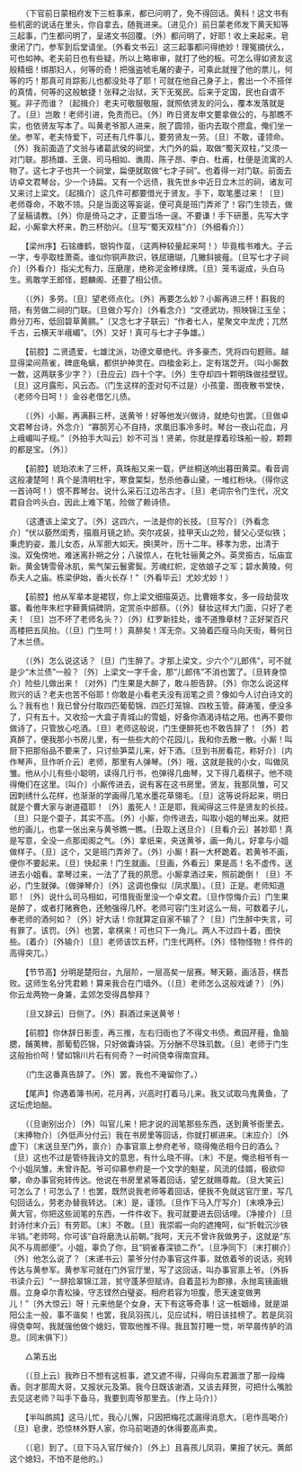 <!-- { "loadSidebar": true } -->
　　（下官前日蒙相府发下三桩事来，都已问明了，免不得回话。黄科！这文书有些机密的说话在里头，你自拿去，随我进来。〔进见介〕前日蒙老师发下黄天知等三起事，门生都问明了，呈递文书回覆。〔外〕都问明了，好耶！收上来起来。皂隶闭了门，参军到后堂请坐。〔外看文书云〕这三起事都问得绝妙！理冤摘伏么，可也如神。老夫前日也有些疑，所以上略审审，就打了他的板。可怎么得如贤友这般精细！绑那妇人，何等的奇！把强盗唬毛屠的妻子，可乘此就搜了他的票儿，何等的巧！那真可肖踪影儿也都没处寻了耶！可就在他自己身子上，套出一个不搭伴的真情，何等的这般敏捷！张释之治狱，天下无冤民。后来于定国，民也自谓不冤。非子而谁？〔起揖介〕老夫可敬服敬服，就照依贤友的问么，覆本发落就是了。〔旦〕岂敢！老师引进，免责而已。〔外〕昨日贤友申文要拿做公的，与那瞧不实，也依贤友写本了。叫黄老爷那人进来，脱了圆领，衙内去取个攒盒，俺们坐一坐。参军，老夫恃爱下，可还有几件事儿，要劳贤友一劳。〔旦〕不敢，谨领命。〔外〕我前面造了文翁与诸葛武侯的祠堂，大门外的扁，取做“蜀天双柱，”又须一对门联。那扬雄、王褒、司马相如、谯周、陈子昂、李白、杜甫，杜便是流寓的人物了。这七才子也共一个祠堂，扁便就取做“七才子祠”。也着得一对门联。前面去访卓文君琴台，少一个诗扁。又有一个远债，我先世乡中近日立木兰的祠，诸友可又来讨上梁文。〔起揖介〕这几件可都要借光于贤友。手下，取笔墨过来！〔旦〕老师尊命，不敢不领。只是当面这等妄诞，便可真是班门弄斧了！容门生领去，做了呈稿请教。〔外〕你是倚马之才，正要当场一逞。不要谦！手下研墨，先写大字起，小厮拿大杯来，酌三杯肋兴。〔旦写“蜀天双柱”介〕〔外细看介〕） 

　　【梁州序】石铭瘗鹤，银钩作虿，（这两种较量起来呵！）毕竟楷书难大。子云一字，专亭取桂萧斋。谁似你铜声款识，铁屈珊瑚，几撇斜披薤。〔旦写七才子祠介〕〔外看介〕指尖尤有力，压磨崖，绝称泥金糁绿牌。〔旦〕笼韦诞成，头白马生。焉敢学王郎怪，题麟阁、还要了相公债。 

　　（〔外〕多劳。〔旦〕望老师点化。〔外〕再要怎么妙？小厮再进三杯！斟我的陪，有劳做二祠的门联。〔旦做介写介〕〔外看念介〕“文德武功，照映锦江玉垒；鼎分刀布，低回碧草黄鹂。”〔又念七才子联云〕“作者七人，星聚文中龙虎；兀然千古，云横天半峨嵋”。〔外〕又好！真可与七才子争雄。） 

　　【前腔】二贤遗爱，七雄沈派，功德文章绝代。许多豪杰，凭将四句题赅。越显得梁间燕雀，碑底龟螭，都供护神灵在。四楹金彩上，定有瑞芝开。（叫小厮数一数，这两联多少字？）〔丑应云〕四十个字。〔外〕生夺却四十颗明珠做挂壁钗。〔旦〕这月露形，风云态。（门生这样的歪对句不过是）小孩童、图夜散书堂快，（老师今日呵！）金谷老借乞儿债。 

　　（〔外〕小厮，再满斟三杯，送黄爷！好等他发兴做诗，就绝句也罢。〔旦做卓文君琴台诗，外念介〕“寡鹄芳心不自持，求凰旧事冷多时。琴台一夜山花血，月上峨嵋叫子规。”〔外拍手大叫云〕妙不可当！贤弟，你就是撑着珍珠船一般，颗颗的都是宝。〔外〕） 

　　【前腔】琥珀浓未了三杯，真珠船又来一载，俨丝桐送响出暮田黄菜。看音调这般凄楚呵！真个是清明杜宇，寒食棠梨，愁杀他春山黛，一堆红粉块。（得你这一首诗呵！）恨不葬琴台。说什么采石江边吊古才。〔旦〕老词宗令门生代，况文君自合吟头白，因此上难下笔，险做了赖诗债。 

　　（这遭该上梁文了。〔外〕这四六，一法是你的长技。〔旦写介〕〔外看念介〕“伏以藐然闺秀，描眉月镜之娇。突尔戎装，挂甲天山之险，替父心坚似铁；秉虎豹姿，羞儿女态，从军胆大如天。换荚叶，历十二年。移孝为忠，出清于浊。双兔傍地，难迷离扑朔之分；八骏惊人，在牝牡骊黄之外。英灵振古，坛庙宜新。黄金铸雪骨冰肌，紫气架云鬟雾鬓。芳魂红帜，定依娘子之军；碧水黄陵，何忝夫人之庙。栋梁伊始，香火长存！”〔外看毕云〕尤妙尤妙！） 

　　【前腔】他从军辈本是裙钗，你上梁文细描英迈。比曹娥孝女，多一段劫营攻寨。看他年朱栏字藓黄绢碑阴，定赏杀中郎蔡。（〔外〕替妆这样大门面，只好了老夫！〔旦〕岂不坏了老师名头？）〔外〕红罗新挂处，谁不道豫章材？正好架百尺高楼把五凤抬。（〔旦〕门生呵！）真醉矣！浑无奈。又骑着匹瘦马向天街，蓦何日了木兰债。 

　　（〔外〕怎么说这话？〔旦〕门生醉了。才那上梁文，少六个“儿郎伟”，可不就是少“木兰债”一般？〔外〕上梁文一字千金，那“儿郎伟”不消也罢了。〔旦转身惊介〕险些儿做出来！〔对外〕门生果是大醉了，敢斗胆告辞。〔外〕你怎么说这样败兴的话？老夫也苦不俗耶！你敢是小看老夫没有润笔之资？像如今人讨白诗文的么？我有也！我已曾分付取四匹葡萄锦、四匹灯笼锦、四枚玉管。薛涛笺，便没多了，只有五十。又收拾一大盒子青城山的雪蛆，好备你酒渴诗枯之用。也再不要你做诗了，只管放心吃酒。〔旦〕老师这般说，门生便醉死也不敢告辞了！〔外〕若真醉了，便我那小书房儿里，有一些些大的个花园儿，我和你去散一散。小厮！叫厨下把那俗品不要来了，只讨些笋菜儿来，好下酒。〔旦到书房看花，称好介〕〔内作琴声，旦作听介云〕老师，那里有人弹琴。〔外〕哦，这就是我的小女，叫做凤雏。他从小儿有些小聪明，读得几行书，也弹得几曲琴，又下得几着棋子。他不晓得俺们在这里。〔叫介〕小厮传进去，说有客在这书房里。贤友，我那凤雏，可又因刺绣什么花样，也渐渐的学画得几笔水墨花草翎毛。〔旦〕这等说将起来，明日就是个曹大家与谢道蕴耶！〔外〕羞死人！正是耶，我闻得这三件是贤友的长技。〔旦〕只是个耍子，其实不高。〔外〕小厮，你传进去，叫取小姐的琴出来。就把他的画儿，也拿一张出来与黄爷瞧一瞧。〔丑取上送旦介〕〔旦看介云〕甚妙耶！真是写意，全没一点那闺阁之气。〔外〕拿纸来，央送黄爷，画一角儿，好拿与小姐做样子。〔旦〕这个，又是班门弄斧了。〔外〕小厮！斟一大杯跪着。若黄爷不画，便你不要起来。〔旦〕快起来！门生就画。〔旦画，外看云〕果是高！名不虚传。送进去小姐看。拿琴过来，一法了了我的夙愿。小厮拿酒过来，照前跪倒！〔旦〕不必，门生就弹。〔做弹琴介〕〔外〕这调也像似〔凤求凰〕。〔旦〕正是。老师知道耶！〔外〕说什么司马相如，可惜我衙里没一个卓文君。〔旦作惊悔介云〕门生果是醉了，或者打赌赛色，还勉强得几杯。老师可容门生对这么一局，可数着子儿，奉老师的酒何如？〔外〕好大话！你就算定自家不输了？〔旦〕门生醉中失言，可有罪了。该罚。〔外〕也罢，拿棋来！可也只下一角儿。两人不过四十着，图快些。〔着介〕〔外输介〕〔旦〕老师该饮五杯，门生代两杯。〔外〕怪物怪物！件件的高得突兀。） 

　　【节节高】分明是楚阳台，九层阶，一层高矣一层赛。琴天籁，画活苔，棋吾败。这师生名分凭君赖！算来我合在门墙外。（〔旦〕老师怎么这般戏谑？）〔外〕你云龙两物一身兼，孟郊怎受得昌黎拜？ 

　　〔旦又辞云〕日侧了。〔外〕斟酒过来送黄爷！ 

　　【前腔】你休辞日影歪，再三推，左右归衙也了不得文书债。煮园芹薤，鱼脑腮，餔荑稗，那葡萄匹锦，只好做囊诗袋。万分酬不尽珠玑数。〔旦〕老师于门生这般抬价呵！譬如锦川片石有何奇？一时间侥幸得南宫拜。 

　　（门生这番真告辞了。〔外〕罢，我也不淹留你了。） 

　　【尾声】你遇着簿书闲，花月再，兴高时打着马儿来。我又试取乌鬼黄鱼，了这坛虎珀醅。 

　　（〔旦谢别出介〕〔外〕叫官儿来！把才说的润笔那些东西，送到黄爷衙里去。〔末捧物介〕〔外低声分付云〕我在书房里等回话，你就打梆进来。〔末应介〕〔外虚下〕〔末送旦至门外，禀介〕办事官禀上参府老爷，晓得俺丞相今日的酒么？〔旦〕这也不过是管待我诗文的意思，有什么晓不得。〔末〕不是。俺丞相爷有一个小姐凤雏，未曾许配。爷可仰慕参府是一个文学的魁星，风流的佳婿，极欲仰攀，命办事官宛转传达。他说在书房里紧等着回话，望乞就赐尊裁。〔旦大笑云〕可怎么了！可怎么了！也罢，既然说我老师等着回话，便我不免就这官厅里，写几句回话么，劳老办替我转达。〔末〕是，谨领。〔旦作下马入厅写介〕〔末唤净云〕黄大官，你把这些润笔的东西，一件件收下。我可就要进去回话哩。〔净接介〕〔旦封诗付末介云〕有劳耶。〔末〕不敢。〔旦〕我崇嘏一向的遮掩呵，似“折戟沉沙铁半销。”老师呵，你可该“自将磨洗认前朝。”我呵，天元不曾许我做男子，这就是“东风不与周郎便”。小姐，辜负了你，且“铜雀春深锁二乔”。〔旦净同下〕〔末打梆介〕〔外〕他怎么说了？〔末递书云〕蒙爷分付办事官这件事，就依着爷的说话，宛转传达与黄参军。黄参军可就在门外官厅里，写了这回话，叫办事官禀上爷。〔外拆书读介云〕“一辞拾翠锦江涯，贫守蓬茅但赋诗。自着蓝衫为郡掾，永抛鸾镜画蛾眉。立身卓尔青松操，守志铿然白璧姿。相府若容为坦腹，愿天速变做男儿！”〔外大惊云〕呀！元来他是个女身，天下有这等奇事！这一桩姻缘，就是湖阳公主一般，事不谐矣！也罢，我凤羽孩儿，见应试科，明日该挂榜了。若是凤羽得侥幸呵，我就强他做个媳妇，管取他推不得。我且暂打睡一觉，听早晨传胪的消息。〔同末俱下〕） 

　　△第五出 

　　（〔旦上云〕我昨日不想有这桩事，遮又遮不得，只得向东君漏泄了那一段梅香。则才那周大哥，又报状元及第。我今日既该谢酒，又该去拜贺，可把什么嘴脸去见这老师？叫手下备马，我要到周爷那里去。〔作上马介〕） 

　　【半叫鹧鸪】这马儿忙，我心儿懈，只因把梅花忒漏得消息大。〔皂作高喝介〕〔旦〕皂隶，恐惊林外野人家，你马前喝道的休得要高声卖。 

　　（〔皂〕到了。〔旦下马入官厅候介〕〔外上〕且喜孩儿凤羽，果报了状元。黄郎这个媳妇，不怕不是他的。） 

